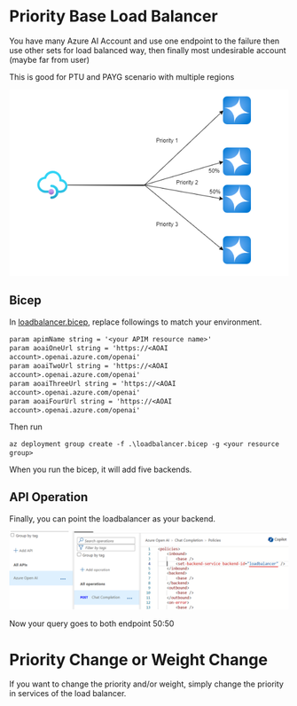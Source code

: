 # Priority Base Load Balancer

You have many Azure AI Account and use one endpoint to the failure then use other sets for load balanced way, then finally most undesirable account (maybe far from user)

This is good for PTU and PAYG scenario with multiple regions

![](./assets/complex.drawio.png)

## Bicep

In [loadbalancer.bicep](./assets/loadbalancer.bicep), replace followings to match your environment.

```bicep
param apimName string = '<your APIM resource name>'
param aoaiOneUrl string = 'https://<AOAI account>.openai.azure.com/openai'
param aoaiTwoUrl string = 'https://<AOAI account>.openai.azure.com/openai'
param aoaiThreeUrl string = 'https://<AOAI account>.openai.azure.com/openai'
param aoaiFourUrl string = 'https://<AOAI account>.openai.azure.com/openai'

```

Then run 
```shell
az deployment group create -f .\loadbalancer.bicep -g <your resource group>
```
When you run the bicep, it will add five backends.

## API Operation

Finally, you can point the loadbalancer as your backend.

![policy](./assets/loadbalancer-backend-policy.png)

Now your query goes to both endpoint 50:50

# Priority Change or Weight Change

If you want to change the priority and/or weight, simply change the priority in services of the load balancer.